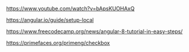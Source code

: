 https://www.youtube.com/watch?v=bApsKUOHAxQ

https://angular.io/guide/setup-local



https://www.freecodecamp.org/news/angular-8-tutorial-in-easy-steps/

https://primefaces.org/primeng/checkbox